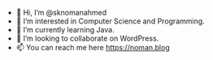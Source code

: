 - 👋 Hi, I’m @sknomanahmed
- 👀 I’m interested in Computer Science and Programming.
- 🌱 I’m currently learning Java.
- 💞️ I’m looking to collaborate on WordPress.
- 📫 You can reach me here https://noman.blog

<!---
sknomanahmed/sknomanahmed is a ✨ special ✨ repository because its `README.md` (this file) appears on your GitHub profile.
You can click the Preview link to take a look at your changes.
--->

